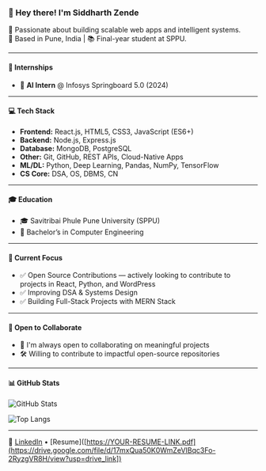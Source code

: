 ### 👋 Hey there! I'm Siddharth Zende

🚀 Passionate about building scalable web apps and intelligent systems.  
📍 Based in Pune, India | 📚 Final-year student at SPPU.

---

#### 💼 Internships
- 🧠 **AI Intern** @ Infosys Springboard 5.0 (2024)


---

#### 💻 Tech Stack
- **Frontend:** React.js, HTML5, CSS3, JavaScript (ES6+)
- **Backend:** Node.js, Express.js
- **Database:** MongoDB, PostgreSQL
- **Other:** Git, GitHub, REST APIs, Cloud-Native Apps
- **ML/DL:** Python, Deep Learning, Pandas, NumPy, TensorFlow
- **CS Core:** DSA, OS, DBMS, CN

---

#### 🎓 Education
- 🎓 Savitribai Phule Pune University (SPPU)  
- 🏫 Bachelor’s in Computer Engineering

---

#### 📌 Current Focus
- ✅ Open Source Contributions — actively looking to contribute to projects in React, Python, and WordPress
- ✅ Improving DSA & Systems Design
- ✅ Building Full-Stack Projects with MERN Stack

---

#### 🌱 Open to Collaborate
- 🤝 I'm always open to collaborating on meaningful projects
- 🛠️ Willing to contribute to impactful open-source repositories

---

#### 📊 GitHub Stats

![GitHub Stats](https://github-readme-stats.vercel.app/api?username=Siddharthz03&show_icons=true&theme=radical)

![Top Langs](https://github-readme-stats.vercel.app/api/top-langs/?username=Siddharthz03&layout=compact&theme=radical)

---

🔗 [LinkedIn](https://www.linkedin.com/in/siddharth-zende-8230a8259/) • [Resume]([https://YOUR-RESUME-LINK.pdf](https://drive.google.com/file/d/17mxQua50K0WmZeVIBqc3Fo-2RyzgVR8H/view?usp=drive_link])
